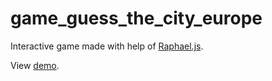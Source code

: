 game_guess_the_city_europe
==========================

Interactive game made with help of <a href='http://raphaeljs.com/' target='blank'>Raphael.js</a>.

View <a href="http://fussinatto.com/map_europe/" target='blank'>demo</a>.
